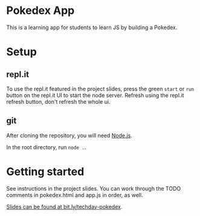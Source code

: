 # Pokedex App
This is a learning app for students to learn JS by building a Pokedex. 

# Setup
## repl.it 
To use the repl.it featured in the project slides, press the green `start` or `run` button on the repl.it UI to start the node server. 
Refresh using the repl.it refresh button, don't refresh the whole ui. 

## git
After cloning the repository, you will need [Node.js](https://nodejs.org/ "Nodejs.org"). 

In the root directory, run `node .`.

# Getting started

See instructions in the project slides. You can work through the TODO comments in pokedex.html and app.js in order, as well. 

[Slides can be found at bit.ly/techday-pokedex](https://bit.ly/techday-pokedex "TechDay Pokedex slides").